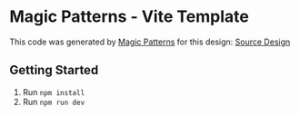 # Magic Patterns - Vite Template

This code was generated by [Magic Patterns](https://magicpatterns.com) for this design: [Source Design](https://www.magicpatterns.com/c/pgdjrdfpencshgx4zyjys4)

## Getting Started

1. Run `npm install`
2. Run `npm run dev`
